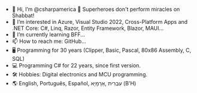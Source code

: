 - 👋 Hi, I’m @csharpamerica 🕎 Superheroes don't perform miracles on Shabbat!
- 👀 I’m interested in Azure, Visual Studio 2022, Cross-Platform Apps and .NET Core: C#, Linq, Razor, Entity Framework, Blazor, MAUI...
- 🌱 I’m currently learning BFF...
- 📫 How to reach me: GitHub...
- 🖥️​​ Programming for 30 years (Clipper, Basic, Pascal, 80x86 Assembly, C, SQL)
- 💻​ Programming C# for 22 years, since first version.
- 🛠️ Hobbies: Digital electronics and MCU programming.
- 🌎 English, Português, Español, עִבְרִית ,אַרָמָיָא (B'H)

<!---
csharpamerica/csharpamerica is a ✨ special ✨ repository because its `README.md` (this file) appears on your GitHub profile.
You can click the Preview link to take a look at your changes.
--->
